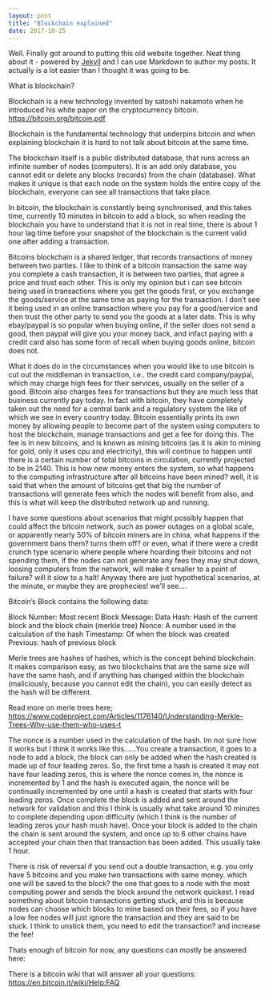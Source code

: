 ```yaml
---
layout: post
title: "Blockchain explained"
date: 2017-10-25
---
```


Well. Finally got around to putting this old website together. 
Neat thing about it - powered by [Jekyll](http://jekyllrb.com) and I can use Markdown to author my posts. 
It actually is a lot easier than I thought it was going to be.

What is blockchain?

Blockchain is a new technology invented by satoshi nakamoto when he introduced his white paper on the cryptocurrency bitcoin.
https://bitcoin.org/bitcoin.pdf

Blockchain is the fundamental technology that underpins bitcoin and when explaining blockchain it is hard to not talk about bitcoin at the same time.

The blockchain itself is a public distributed database, that runs across an infinite number of nodes (computers).  It is an add only database, you cannot edit or delete any blocks (records) from the chain (database).
What makes it unique is that each node on the system holds the entire copy of the blockchain, everyone can see all transactions that take place.

In bitcoin, the blockchain is constantly being synchronised, and this takes time, currently 10 minutes in bitcoin to add a block, so when reading the blockchain you have to understand that it is not in real time, there is about 1 hour lag time before your snapshot of the blockchain is the current valid one after adding a transaction.

Bitcoins blockchain is a shared ledger, that records transactions of money between two parties.  I like to think of a bitcoin transaction the same way you complete a cash transaction, it is between two parties, that agree a price and trust each other.
This is only my opinion but i can see bitcoin being used in transactions where you get the goods first, or you exchange the goods/service at the same time as paying for the transaction.  I don’t see it being used in an online transaction where you pay for a good/service and then trust the other party to send you the goods at a later date.  This is why ebay/paypal is so popular when buying online, if the seller does not send a good, then paypal will give you your money back, and infact paying with a credit card also has some form of recall when buying goods online, bitcoin does not.

What it does do in the circumstances when you would like to use bitcoin is cut out the middleman in transaction, i.e.. the credit card company/paypal, which may charge high fees for their services, usually on the seller of a good.  Bitcoin also charges fees for transactions but they are much less that business currently pay today.
In fact with bitcoin, they have completely taken out the need for a central bank and a regulatory system the like of which we see in every country today.  Bitcoin essentially prints its own money by allowing people to become part of the system using computers to host the blockchain, manage transactions and get a fee for doing this.  The fee is in new bitcoins, and is known as mining bitcoins (as it is akin to mining for gold, only it uses cpu and electricity), this will continue to happen until there is a certain number of total bitcoins in circulation, currently projected to be in 2140.  This is how new money enters the system, so what happens to the computing infrastructure after all bitcoins have been mined?  well, it is said that when the amount of bitcoins get that big the number of transactions will generate fees which the nodes will benefit from also, and this is what will keep the distributed network up  and running.

I have some questions about scenarios that might possibly happen that could affect the bitcoin network, such as power outages on a global scale, or apparently nearly 50% of bitcoin miners are in china, what happens if the government bans them?  turns them off?  or even, what if there were a credit crunch type scenario where people where hoarding their bitcoins and not spending them, if the nodes can not generate any fees they may shut down, loosing computers from the network, will make it smaller to a point of failure?  will it slow to a halt!
Anyway there are just hypothetical scenarios, at the minute, or maybe they are prophecies!  we’ll see….

Bitcoin’s Block contains the following data:

Block Number: Most recent Block
Message: Data
Hash: Hash of the current block and the block chain (merkle tree)
Nonce:  A number used in the calculation of the hash
Timestamp: Of when the block was created
Previous: hash of previous block

Merle trees are hashes of hashes, which is the concept  behind blockchain.  It makes comparison easy, as two blockchains that are the same size will have the same hash, and if anything has changed within the blockchain (maliciously, because you cannot edit the chain), you can easily detect as the hash will be different.

Read more on merle trees here; https://www.codeproject.com/Articles/1176140/Understanding-Merkle-Trees-Why-use-them-who-uses-t

The nonce is a number used in the calculation of the hash.  Im not sure how it works but I think it works like this……You create a transaction, it goes to a node to add a block, the block can only be added when the hash created is made up of four leading zeros.  So, the first time a hash is created it may not have four leading zeros, this is where the nonce comes in, the nonce is incremented by 1 and the hash is executed again, the nonce will be continually incremented by one until a hash is created that starts with four leading zeros.  Once complete the block is added and sent around the network for validation and this I think is usually what take around 10 minutes to complete depending upon difficulty (which I think is the number of leading zeros your hash mush have).   Once your block is added to the chain the chain is sent around the system, and once up to 6 other chains have accepted your chain then that transaction has been added.  This usually take 1 hour.  

There is risk of reversal if you send out a double transaction, e.g. you only have 5 bitcoins and you make two transactions with same money.  which one will be saved to the block?  the one that goes to a node with the most computing power and sends the block around the network quickest.  I read something about bitcoin transactions getting stuck, and this is because nodes can choose which blocks to mine based on their fees, so if you have a low fee nodes will just ignore the transaction and they are said to be stuck.  I think to unstick them, you need to edit the transaction? and increase the fee!

Thats enough of bitcoin for now, any questions can mostly be answered here:

There is a bitcoin wiki that will answer all your questions: https://en.bitcoin.it/wiki/Help:FAQ
